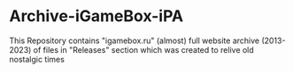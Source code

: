 # Archive-iGameBox-iPA
This Repository contains "igamebox.ru" (almost) full website archive (2013-2023) of files in "Releases" section which was created to relive old nostalgic times
